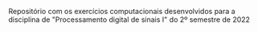 Repositório com os exercícios computacionais desenvolvidos para a disciplina de "Processamento digital de sinais I"
do 2º semestre de 2022